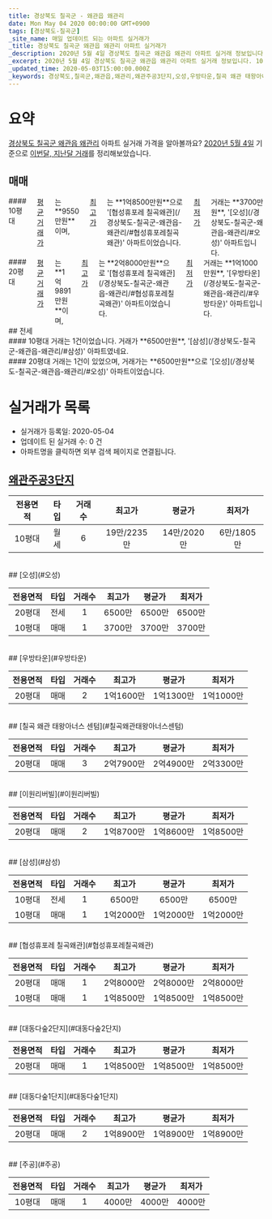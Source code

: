 ```yaml
---
title: 경상북도 칠곡군 - 왜관읍 왜관리
date: Mon May 04 2020 00:00:00 GMT+0900
tags: [경상북도-칠곡군]
_site_name: 매일 업데이트 되는 아파트 실거래가
_title: 경상북도 칠곡군 왜관읍 왜관리 아파트 실거래가
_description: 2020년 5월 4일 경상북도 칠곡군 왜관읍 왜관리 아파트 실거래 정보입니다. 10건 아파트 정보가 있습니다.
_excerpt: 2020년 5월 4일 경상북도 칠곡군 왜관읍 왜관리 아파트 실거래 정보입니다. 10건 아파트 정보가 있습니다.
_updated_time: 2020-05-03T15:00:00.000Z
_keywords: 경상북도,칠곡군,왜관읍,왜관리,왜관주공3단지,오성,우방타운,칠곡 왜관 태왕아너스 센텀,이원리버빌,삼성,협성휴포레 칠곡왜관,대동다숲2단지,대동다숲1단지,주공
---
```





# 요약
<ins>경상북도 칠곡군 왜관읍 왜관리</ins> 아파트 실거래 가격을 알아볼까요? <ins>2020년 5월 4일</ins> 기준으로 <ins>이번달, 지난달 거래</ins>를 정리해보았습니다.

## 매매
<div class="container">
<div class="six columns" markdown="1">
#### 10평대
<ins>평균 거래가</ins>는 **9550만원**이며, <ins>최고가</ins>는 **1억8500만원**으로 '[협성휴포레 칠곡왜관](/경상북도-칠곡군-왜관읍-왜관리/#협성휴포레칠곡왜관)' 아파트이었습니다. <ins>최저가</ins> 거래는 **3700만원**, '[오성](/경상북도-칠곡군-왜관읍-왜관리/#오성)' 아파트입니다.
</div>
<div class="six columns" markdown="1">
#### 20평대
<ins>평균 거래가</ins>는 **1억9891만원**이며, <ins>최고가</ins>는 **2억8000만원**으로 '[협성휴포레 칠곡왜관](/경상북도-칠곡군-왜관읍-왜관리/#협성휴포레칠곡왜관)' 아파트이었습니다. <ins>최저가</ins> 거래는 **1억1000만원**, '[우방타운](/경상북도-칠곡군-왜관읍-왜관리/#우방타운)' 아파트입니다.
</div>
</div>
## 전세
<div class="container">
<div class="six columns" markdown="1">
#### 10평대
거래는 1건이었습니다. 거래가 **6500만원**, '[삼성](/경상북도-칠곡군-왜관읍-왜관리/#삼성)' 아파트였네요.
</div>
<div class="six columns" markdown="1">
#### 20평대
거래는 1건이 있었으며, 거래가는 **6500만원**으로 '[오성](/경상북도-칠곡군-왜관읍-왜관리/#오성)' 아파트이었습니다.
</div>
</div>



# 실거래가 목록
- 실거래가 등록일: 2020-05-04
- 업데이트 된 실거래 수: 0 건
- 아파트명을 클릭하면 외부 검색 페이지로 연결됩니다.

## [왜관주공3단지](#왜관주공3단지)

|전용면적|타입|거래수|최고가|평균가|최저가|
|:---:|:---:|:---:|:---:|:---:|:---:|
|10평대|<span class="deal-type-3">월세</span>|6|19만/2235만|14만/2020만|6만/1805만|

<br/>
## [오성](#오성)

|전용면적|타입|거래수|최고가|평균가|최저가|
|:---:|:---:|:---:|:---:|:---:|:---:|
|20평대|<span class="deal-type-2">전세</span>|1|6500만|6500만|6500만|
|10평대|<span class="deal-type-1">매매</span>|1|3700만|3700만|3700만|

<br/>
## [우방타운](#우방타운)

|전용면적|타입|거래수|최고가|평균가|최저가|
|:---:|:---:|:---:|:---:|:---:|:---:|
|20평대|<span class="deal-type-1">매매</span>|2|1억1600만|1억1300만|1억1000만|

<br/>
## [칠곡 왜관 태왕아너스 센텀](#칠곡왜관태왕아너스센텀)

|전용면적|타입|거래수|최고가|평균가|최저가|
|:---:|:---:|:---:|:---:|:---:|:---:|
|20평대|<span class="deal-type-1">매매</span>|3|2억7900만|2억4900만|2억3300만|

<br/>
## [이원리버빌](#이원리버빌)

|전용면적|타입|거래수|최고가|평균가|최저가|
|:---:|:---:|:---:|:---:|:---:|:---:|
|20평대|<span class="deal-type-1">매매</span>|2|1억8700만|1억8600만|1억8500만|

<br/>
## [삼성](#삼성)

|전용면적|타입|거래수|최고가|평균가|최저가|
|:---:|:---:|:---:|:---:|:---:|:---:|
|10평대|<span class="deal-type-2">전세</span>|1|6500만|6500만|6500만|
|10평대|<span class="deal-type-1">매매</span>|1|1억2000만|1억2000만|1억2000만|

<br/>
## [협성휴포레 칠곡왜관](#협성휴포레칠곡왜관)

|전용면적|타입|거래수|최고가|평균가|최저가|
|:---:|:---:|:---:|:---:|:---:|:---:|
|20평대|<span class="deal-type-1">매매</span>|1|2억8000만|2억8000만|2억8000만|
|10평대|<span class="deal-type-1">매매</span>|1|1억8500만|1억8500만|1억8500만|

<br/>
## [대동다숲2단지](#대동다숲2단지)

|전용면적|타입|거래수|최고가|평균가|최저가|
|:---:|:---:|:---:|:---:|:---:|:---:|
|20평대|<span class="deal-type-1">매매</span>|1|1억8500만|1억8500만|1억8500만|

<br/>
## [대동다숲1단지](#대동다숲1단지)

|전용면적|타입|거래수|최고가|평균가|최저가|
|:---:|:---:|:---:|:---:|:---:|:---:|
|20평대|<span class="deal-type-1">매매</span>|2|1억8900만|1억8900만|1억8900만|

<br/>
## [주공](#주공)

|전용면적|타입|거래수|최고가|평균가|최저가|
|:---:|:---:|:---:|:---:|:---:|:---:|
|10평대|<span class="deal-type-1">매매</span>|1|4000만|4000만|4000만|

<br/>



